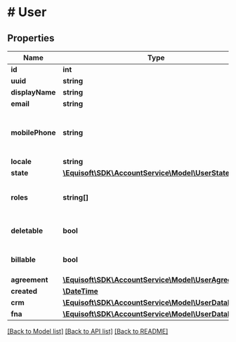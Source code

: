 # # User

## Properties

Name | Type | Description | Notes
------------ | ------------- | ------------- | -------------
**id** | **int** |  | [optional] 
**uuid** | **string** |  | [optional] 
**displayName** | **string** |  | [optional] 
**email** | **string** |  | [optional] 
**mobilePhone** | **string** | Mobile phone used for sms password reset. | [optional] 
**locale** | **string** |  | [optional] 
**state** | [**\Equisoft\SDK\AccountService\Model\UserState**](UserState.md) |  | [optional] 
**roles** | **string[]** | Roles the user is member a member of. | [optional] 
**deletable** | **bool** | User deletion is disabled. | [optional] 
**billable** | **bool** | User is accounted for billing. | [optional] 
**agreement** | [**\Equisoft\SDK\AccountService\Model\UserAgreement**](UserAgreement.md) |  | [optional] 
**created** | [**\DateTime**](\DateTime.md) |  | [optional] 
**crm** | [**\Equisoft\SDK\AccountService\Model\UserDatabase**](UserDatabase.md) |  | [optional] 
**fna** | [**\Equisoft\SDK\AccountService\Model\UserDatabase**](UserDatabase.md) |  | [optional] 

[[Back to Model list]](../../README.md#documentation-for-models) [[Back to API list]](../../README.md#documentation-for-api-endpoints) [[Back to README]](../../README.md)


